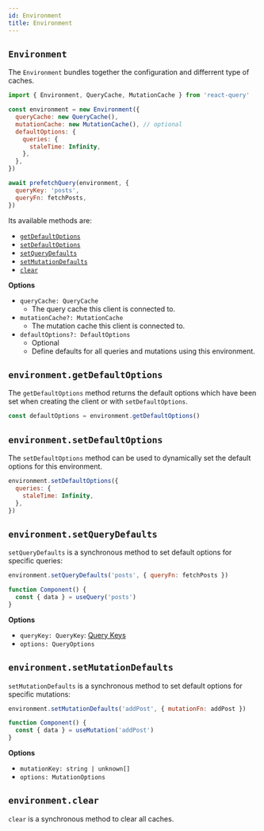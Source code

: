 ```yaml
---
id: Environment
title: Environment
---
```


## `Environment`

The `Environment` bundles together the configuration and differrent type of caches.

```js
import { Environment, QueryCache, MutationCache } from 'react-query'

const environment = new Environment({
  queryCache: new QueryCache(),
  mutationCache: new MutationCache(), // optional
  defaultOptions: {
    queries: {
      staleTime: Infinity,
    },
  },
})

await prefetchQuery(environment, {
  queryKey: 'posts',
  queryFn: fetchPosts,
})
```

Its available methods are:

- [`getDefaultOptions`](#environmentsetdefaultoptions)
- [`setDefaultOptions`](#environmentgetdefaultoptions)
- [`setQueryDefaults`](#environmentsetquerydefaults)
- [`setMutationDefaults`](#environmentsetmutationdefaults)
- [`clear`](#environmentclear)

**Options**

- `queryCache: QueryCache`
  - The query cache this client is connected to.
- `mutationCache?: MutationCache`
  - The mutation cache this client is connected to.
- `defaultOptions?: DefaultOptions`
  - Optional
  - Define defaults for all queries and mutations using this environment.

## `environment.getDefaultOptions`

The `getDefaultOptions` method returns the default options which have been set when creating the client or with `setDefaultOptions`.

```js
const defaultOptions = environment.getDefaultOptions()
```

## `environment.setDefaultOptions`

The `setDefaultOptions` method can be used to dynamically set the default options for this environment.

```js
environment.setDefaultOptions({
  queries: {
    staleTime: Infinity,
  },
})
```

## `environment.setQueryDefaults`

`setQueryDefaults` is a synchronous method to set default options for specific queries:

```js
environment.setQueryDefaults('posts', { queryFn: fetchPosts })

function Component() {
  const { data } = useQuery('posts')
}
```

**Options**

- `queryKey: QueryKey`: [Query Keys](../guides/query-keys)
- `options: QueryOptions`

## `environment.setMutationDefaults`

`setMutationDefaults` is a synchronous method to set default options for specific mutations:

```js
environment.setMutationDefaults('addPost', { mutationFn: addPost })

function Component() {
  const { data } = useMutation('addPost')
}
```

**Options**

- `mutationKey: string | unknown[]`
- `options: MutationOptions`

## `environment.clear`

`clear` is a synchronous method to clear all caches.
